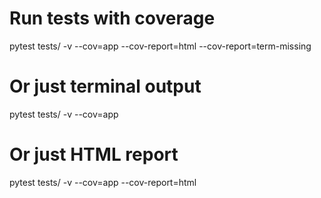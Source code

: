 # Run tests with coverage

pytest tests/ -v --cov=app --cov-report=html --cov-report=term-missing

# Or just terminal output

pytest tests/ -v --cov=app

# Or just HTML report

pytest tests/ -v --cov=app --cov-report=html
